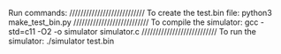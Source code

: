 Run commands:
///////////////////////////
To create the test.bin file:
python3 make_test_bin.py 
///////////////////////////
To compile the simulator:
gcc -std=c11 -O2 -o simulator simulator.c
///////////////////////////
To run the simulator:
./simulator test.bin 
